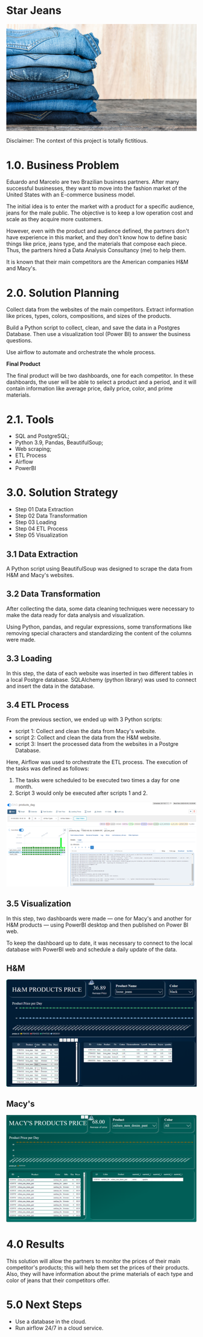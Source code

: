 # Star Jeans


<img src='images/mens-light-blue-jeans-shop.png'>

Disclaimer: The context of this project is totally fictitious.

# 1.0. Business Problem
Eduardo and Marcelo are two Brazilian business partners. After many successful businesses, they want to move into the fashion market of the United States with an E-commerce business model.

The initial idea is to enter the market with a product for a specific audience, jeans for the male public. The objective is to keep a low operation cost and scale as they acquire more customers.

However, even with the product and audience defined, the partners don't have experience in this market, and they don't know how to define basic things like price, jeans type, and the materials that compose each piece. Thus, the partners hired a Data Analysis Consultancy (me) to help them.

It is known that their main competitors are the American companies H&M and Macy's.

# 2.0. Solution Planning

Collect data from the websites of the main competitors. Extract information like prices, types, colors, compositions, and sizes of the products.

Build a Python script to collect, clean, and save the data in a Postgres Database. Then use a visualization tool (Power BI) to answer the business questions.

Use airflow to automate and orchestrate the whole process.

**Final Product**

The final product will be two dashboards, one for each competitor. In these dashboards, the user will be able to select a product and a period, and it will contain information like average price, daily price, color, and prime materials.

# 2.1. Tools

- SQL and PostgreSQL;
- Python 3.9, Pandas, BeautifulSoup;
- Web scraping;
- ETL Process
- Airflow
- PowerBI

# 3.0. Solution Strategy

- Step 01 Data Extraction
- Step 02 Data Transformation
- Step 03 Loading
- Step 04 ETL Process
- Step 05 Visualization

## 3.1 Data Extraction 

A Python script using BeautifulSoup was designed to scrape the data from H&M and Macy's websites.


## 3.2 Data Transformation

After collecting the data, some data cleaning techniques were necessary to make the data ready for data analysis and visualization.

Using Python, pandas, and regular expressions, some transformations like removing special characters and standardizing the content of the columns were made.

## 3.3 Loading

In this step, the data of each website was inserted in two different tables in a local Postgre database. SQLAlchemy (python library) was used to connect and insert the data in the database.

## 3.4 ETL Process

From the previous section, we ended up with 3 Python scripts:

- script 1: Collect and clean the data from Macy's website.
- script 2: Collect and clean the data from the H&M website.
- script 3: Insert the processed data from the websites in a Postgre Database.

Here, Airflow was used to orchestrate the ETL process. The execution of the tasks was defined as follows:

1. The tasks were scheduled to be executed two times a day for one month.
2. Script 3 would only be executed after scripts 1 and 2.

<img src='images/airflow.PNG'>

## 3.5 Visualization

In this step, two dashboards were made — one for Macy's and another for H&M products — using PowerBI desktop and then published on Power BI web. 

To keep the dashboard up to date, it was necessary to connect to the local database with PowerBI web and schedule a daily update of the data. 

## H&M
<img src='images/dash_hm.PNG'>

## Macy's
<img src='images/dash_macy.PNG'>


# 4.0 Results

This solution will allow the partners to monitor the prices of their main competitor's products; this will help them set the prices of their products. Also, they will have information about the prime materials of each type and color of jeans that their competitors offer.



# 5.0 Next Steps

- Use a database in the cloud.
- Run airflow 24/7 in a cloud service.
